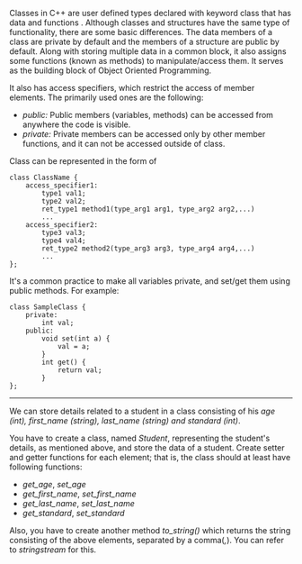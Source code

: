 Classes in C++ are user defined types declared with keyword class that has data and functions . Although classes and structures have the same type of functionality, there are some basic differences. The data members of a class are private by default and the members of a structure are public by default. Along with storing multiple data in a common block, it also assigns some functions (known as methods) to manipulate/access them. It serves as the building block of Object Oriented Programming.

It also has access specifiers, which restrict the access of member elements. The primarily used ones are the following:

-   _public:_ Public members (variables, methods) can be accessed from anywhere the code is visible.
-   _private:_ Private members can be accessed only by other member functions, and it can not be accessed outside of class.

Class can be represented in the form of

```
class ClassName {
    access_specifier1:
        type1 val1;
        type2 val2;
        ret_type1 method1(type_arg1 arg1, type_arg2 arg2,...)
        ...
    access_specifier2:
        type3 val3;
        type4 val4;
        ret_type2 method2(type_arg3 arg3, type_arg4 arg4,...)
        ...
};
```

It's a common practice to make all variables private, and set/get them using public methods. For example:

```
class SampleClass {
    private:
        int val;
    public:
        void set(int a) {
            val = a;
        }
        int get() {
            return val;
        }
};
```

___

We can store details related to a student in a class consisting of his _age (int), first\_name (string), last\_name (string) and standard (int)_.

You have to create a class, named _Student_, representing the student's details, as mentioned above, and store the data of a student. Create setter and getter functions for each element; that is, the class should at least have following functions:

-   _get\_age_, _set\_age_
-   _get\_first\_name_, _set\_first\_name_
-   _get\_last\_name_, _set\_last\_name_
-   _get\_standard_, _set\_standard_

Also, you have to create another method _to\_string()_ which returns the string consisting of the above elements, separated by a comma(_,_). You can refer to _stringstream_ for this.